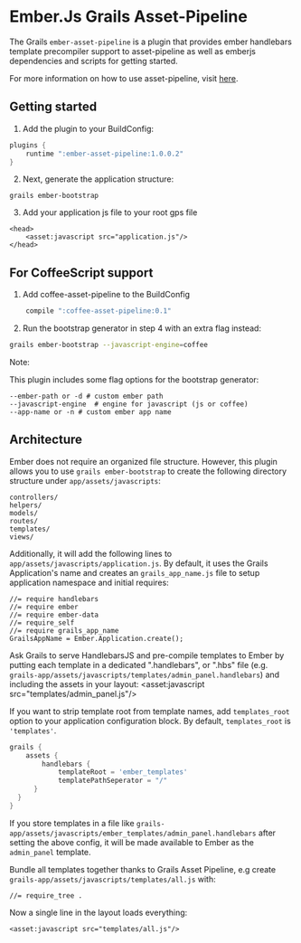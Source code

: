 Ember.Js Grails Asset-Pipeline
================================
The Grails `ember-asset-pipeline` is a plugin that provides ember handlebars template precompiler support to asset-pipeline as well as emberjs dependencies and scripts for getting started.

For more information on how to use asset-pipeline, visit [here](http://www.github.com/bertramdev/asset-pipeline).

## Getting started
1. Add the plugin to your BuildConfig:

```groovy
plugins {
	runtime ":ember-asset-pipeline:1.0.0.2"
}
```

2. Next, generate the application structure:
```shell
grails ember-bootstrap
```

3. Add your application js file to your root gps file
```gsp
<head>
	<asset:javascript src="application.js"/>
</head>
```

## For CoffeeScript support
1. Add coffee-asset-pipeline to the BuildConfig
```groovy
	compile ":coffee-asset-pipeline:0.1"
```

2. Run the bootstrap generator in step 4 with an extra flag instead:
```sh
grails ember-bootstrap --javascript-engine=coffee
```

Note:

This plugin includes some flag options for the bootstrap generator:

```
--ember-path or -d # custom ember path
--javascript-engine  # engine for javascript (js or coffee)
--app-name or -n # custom ember app name
```


## Architecture

Ember does not require an organized file structure. However, this plugin allows you
to use `grails ember-bootstrap` to create the following directory structure under `app/assets/javascripts`:

    controllers/
    helpers/
    models/
    routes/
    templates/
    views/

Additionally, it will add the following lines to `app/assets/javascripts/application.js`.
By default, it uses the Grails Application's name and creates an `grails_app_name.js`
file to setup application namespace and initial requires:

    //= require handlebars
    //= require ember
    //= require ember-data
    //= require_self
    //= require grails_app_name
    GrailsAppName = Ember.Application.create();

Ask Grails to serve HandlebarsJS and pre-compile templates to Ember
by putting each template in a dedicated ".handlebars", or ".hbs" file
(e.g. `grails-app/assets/javascripts/templates/admin_panel.handlebars`)
and including the assets in your layout:
		<asset:javascript src="templates/admin_panel.js"/>

If you want to strip template root from template names, add `templates_root` option to your application configuration block.
By default, `templates_root` is `'templates'`.

```groovy
grails {
	assets {
		handlebars {
			templateRoot = 'ember_templates'
			templatePathSeperator = "/"
	  }
  }
}
```


If you store templates in a file like `grails-app/assets/javascripts/ember_templates/admin_panel.handlebars` after setting the above config,
it will be made available to Ember as the `admin_panel` template.



Bundle all templates together thanks to Grails Asset Pipeline,
e.g create `grails-app/assets/javascripts/templates/all.js` with:

    //= require_tree .

Now a single line in the layout loads everything:

    <asset:javascript src="templates/all.js"/>
